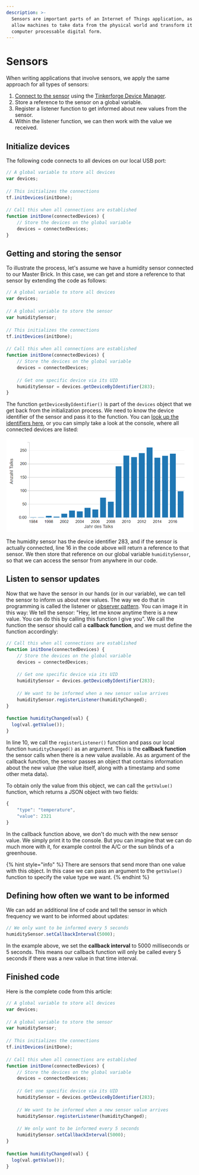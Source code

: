 ```yaml
---
description: >-
  Sensors are important parts of an Internet of Things application, as they
  allow machines to take data from the physical world and transform it into a
  computer processable digital form.
---
```


# Sensors

When writing applications that involve sensors, we apply the same approach for all types of sensors:

1. [Connect to the sensor](../../connect-devices.md) using the [Tinkerforge Device Manager](../../tinkerforge-device-manager.md).
2. Store a reference to the sensor on a global variable.
3. Register a listener function to get informed about new values from the sensor.
4. Within the listener function, we can then work with the value we received.

## Initialize devices

The following code connects to all devices on our local USB port:

```javascript
// A global variable to store all devices
var devices;

// This initializes the connections
tf.initDevices(initDone);

// Call this when all connections are established
function initDone(connectedDevices) {
    // Store the devices on the global variable
    devices = connectedDevices;
}
```

## Getting and storing the sensor

To illustrate the process, let's assume we have a humidity sensor connected to our Master Brick. In this case, we can get and store a reference to that sensor by extending the code as follows:

```javascript
// A global variable to store all devices
var devices;

// A global variable to store the sensor
var humiditySensor;

// This initializes the connections
tf.initDevices(initDone);

// Call this when all connections are established
function initDone(connectedDevices) {
    // Store the devices on the global variable
    devices = connectedDevices;
    
    // Get one specific device via its UID
    humiditySensor = devices.getDeviceByIdentifier(283);
}
```

The function `getDevicesByIdentifier()` is part of the `devices` object that we get back from the initialization process. We need to know the device identifier of the sensor and pass it to the function. You can [look up the identifiers here](https://www.tinkerforge.com/en/doc/Software/Device_Identifier.html), or you can simply take a look at the console, where all connected devices are listed:

![](../../../.gitbook/assets/image%20%286%29.png)

The humidity sensor has the device identifier 283, and if the sensor is actually connected, line 16 in the code above will return a reference to that sensor. We then store that reference on our global variable `humiditySensor`, so that we can access the sensor from anywhere in our code.

## Listen to sensor updates

Now that we have the sensor in our hands \(or in our variable\), we can tell the sensor to inform us about new values. The way we do that in programming is called the listener or [observer pattern](https://en.wikipedia.org/wiki/Observer_pattern). You can image it in this way: We tell the sensor: "Hey, let me know anytime there is a new value. You can do this by calling this function I give you". We call the function the sensor should call a **callback function**, and we must define the function accordingly:

```javascript
// Call this when all connections are established
function initDone(connectedDevices) {
    // Store the devices on the global variable
    devices = connectedDevices;
    
    // Get one specific device via its UID
    humiditySensor = devices.getDeviceByIdentifier(283);
    
    // We want to be informed when a new sensor value arrives
    humiditySensor.registerListener(humidityChanged);
}

function humidityChanged(val) {
  log(val.getValue());
}
```

In line 10, we call the `registerListener()` function and pass our local function `humidityChanged()` as an argument. This is the **callback function** the sensor calls when there is a new value available. As as argument of the callback function, the sensor passes an object that contains information about the new value \(the value itself, along with a timestamp and some other meta data\).

To obtain only the value from this object, we can call the `getValue()` function, which returns a JSON object with two fields: 

```javascript
{
    "type": "temperature",
    "value": 2321
}
```

In the callback function above, we don't do much with the new sensor value. We simply print it to the console. But you can imagine that we can do much more with it, for example control the A/C or the sun blinds of a greenhouse.

{% hint style="info" %}
There are sensors that send more than one value with this object. In this case we can pass an argument to the `getValue()` function to specify the value type we want.
{% endhint %}

## Defining how often we want to be informed

We can add an additional line of code and tell the sensor in which frequency we want to be informed about updates:

```javascript
// We only want to be informed every 5 seconds
humiditySensor.setCallbackInterval(5000);
```

In the example above, we set the **callback interval** to 5000 milliseconds or 5 seconds. This means our callback function will only be called every 5 seconds if there was a new value in that time interval.

## Finished code

Here is the complete code from this article:

```javascript
// A global variable to store all devices
var devices;

// A global variable to store the sensor
var humiditySensor;

// This initializes the connections
tf.initDevices(initDone);

// Call this when all connections are established
function initDone(connectedDevices) {
    // Store the devices on the global variable
    devices = connectedDevices;
    
    // Get one specific device via its UID
    humiditySensor = devices.getDeviceByIdentifier(283);
    
    // We want to be informed when a new sensor value arrives
    humiditySensor.registerListener(humidityChanged);
    
    // We only want to be informed every 5 seconds
    humiditySensor.setCallbackInterval(5000);
}

function humidityChanged(val) {
  log(val.getValue());
}
```



